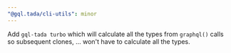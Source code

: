 ```yaml
---
"@gql.tada/cli-utils": minor
---
```


Add `gql-tada turbo` which will calculate all the types from `graphql()` calls so subsequent
clones, ... won't have to calculate all the types.
